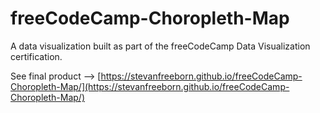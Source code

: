 # freeCodeCamp-Choropleth-Map

A data visualization built as part of the freeCodeCamp Data Visualization certification.

See final product --> [https://stevanfreeborn.github.io/freeCodeCamp-Choropleth-Map/](https://stevanfreeborn.github.io/freeCodeCamp-Choropleth-Map/)
